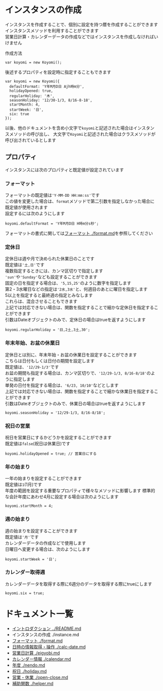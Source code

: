 # インスタンスの作成

インスタンスを作成することで、個別に設定を持つ暦を作成することができます  
インスタンスメソッドを利用することができます  
営業日計算・カレンダーデータの作成などではインスタンスを作成しなければいけません

作成方法

```
var koyomi = new Koyomi();
```

後述するプロパティを設定時に指定することもできます

```
var koyomi = new Koyomi({
  defaultFormat: 'Y年M月D日 Ajh時m分',
  holidayOpened: true,
  regularHoliday: '木',
  seasonHoliday: '12/30-1/3, 8/16-8-18',
  startMonth: 4,
  startWeek: '日',
  six: true
});
```

以後、他のドキュメントを含め小文字で`koyomi`と記述された場合はインスタンスメソッドの呼び出し、
大文字で`Koyomi`と記述された場合はクラスメソッドが呼び出されているとします

## プロパティ

インスタンスには次のプロパティと既定値が設定されています

### フォーマット

フォーマットの既定値は`'Y-MM-DD HH:mm:ss'`です  
この値を変更した場合は、`format`メソッドで第二引数を指定しなかった場合に既定値が使用されます  
設定するには次のようにします

```
koyomi.defaultFormat = 'Y年M月D日 H時m分s秒';
```

フォーマットの書式に関しては[フォーマット ./format.md](./format.md)を参照してください

### 定休日

定休日は週や月で決められた休業日のことです  
既定値は`'土,日'`です  
複数指定するときには、カンマ区切りで指定します  
`'sun'`や`'Sunday'`なども設定することができます  
固定の日を指定する場合は、`'5,15,25'`のように数字を指定します  
第2・3水曜日などの指定は`'2水,3水'`と、何週目のあとに曜日を指定します  
5以上を指定すると最終週の指定とみなします  
これらは、混合させることもできます  
上記では対応できない場合は、関数を指定することで細かな定休日を指定することができます  
引数はDateオブジェクトのみで、定休日の場合はtrueを返すようにします

```
koyomi.regularHoliday = '日,2土,3土,30';
```

### 年末年始、お盆の休業日

定休日とは別に、年末年始・お盆の休業日を設定することができます  
こちらは日付もしくは日付の期間を設定します  
既定値は、`'12/29-1/3'`です  
お盆の期間も指定する場合は、カンマ区切りで、`'12/29-1/3, 8/16-8/18'`のように指定します  
単発の日付を指定する場合は、`'6/23, 10/10'`などとします  
上記では対応できない場合は、関数を指定することで細かな休業日を指定することができます  
引数はDateオブジェクトのみで、休業日の場合はtrueを返すようにします

```
koyomi.seasonHoliday = '12/29-1/3, 8/16-8/18';
```

### 祝日の営業

祝日を営業日にするかどうかを設定することができます  
既定値は`false`(祝日は休業日)です

```
koyomi.holidayOpened = true; // 営業日にする
```

### 年の始まり

一年の始まりを設定することができます  
既定値は`1`(1月)です  
年度の範囲を設定する重要なプロパティで様々なメソッドに影響します
標準的な会計年度にあわせ4月に設定する場合は次のようにします  

```
koyomi.startMonth = 4;
```

### 週の始まり

週の始まりを設定することができます  
既定値は`'月'`です  
カレンダーデータの作成などで使用します  
日曜日へ変更する場合は、次のようにします

```
koyomi.startWeek = '日';
```

### カレンダー取得週

 カレンダーデータを取得する際に6週分のデータを取得する際にtrueにします

 ```
 koyomi.six = true;
 ```

 # ドキュメント一覧

  + [イントロダクション ../README.md](../README.md)
  + インスタンスの作成 ./instance.md
  + [フォーマット ./format.md](./format.md)
  + [日時の情報取得・操作 ./calc-date.md](./calc-date.md)
  + [営業日計算 ./eigyobi.md](./eigyobi.md)
  + [カレンダー情報 ./calendar.md](./calendar.md)
  + [年度 ./nendo.md](./nendo.md)
  + [祝日 ./holiday.md](./holiday.md)
  + [営業・休業 ./open-close.md](./open-close.md)
  + [補助関数 ./helper.md](./helper.md)

